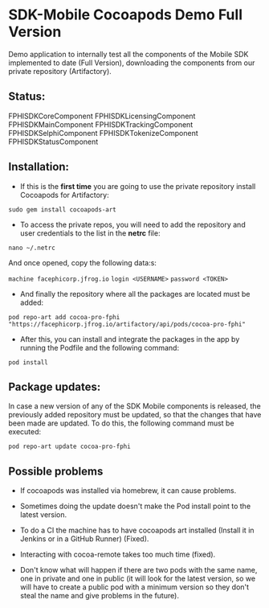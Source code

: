 # SDK-Mobile Cocoapods Demo Full Version

Demo application to internally test all the components of the Mobile SDK implemented to date (Full Version), downloading the components from our private repository (Artifactory). 

## Status:

FPHISDKCoreComponent
FPHISDKLicensingComponent
FPHISDKMainComponent
FPHISDKTrackingComponent
FPHISDKSelphiComponent 
FPHISDKTokenizeComponent
FPHISDKStatusComponent 

## Installation:

- If this is the **first time** you are going to use the private repository install Cocoapods for Artifactory:

`sudo gem install cocoapods-art`

- To access the private repos, you will need to add the repository and user credentials to the list in the **netrc** file:
 
`nano ~/.netrc`

And once opened, copy the following data:s:
 
`machine facephicorp.jfrog.io`
`login <USERNAME>`
`password <TOKEN>`

- And finally the repository where all the packages are located must be added:

`pod repo-art add cocoa-pro-fphi "https://facephicorp.jfrog.io/artifactory/api/pods/cocoa-pro-fphi"`

- After this, you can install and integrate the packages in the app by running the Podfile and the following command:

`pod install`

## Package updates:

In case a new version of any of the SDK Mobile components is released, the previously added repository must be updated, so that the changes that have been made are updated. To do this, the following command must be executed:

`pod repo-art update cocoa-pro-fphi`


## Possible problems

- If cocoapods was installed via homebrew, it can cause problems.

- Sometimes doing the update doesn't make the Pod install point to the latest version.

- To do a CI the machine has to have cocoapods art installed (Install it in Jenkins or in a GitHub Runner) (Fixed). 

- Interacting with cocoa-remote takes too much time (fixed).

- Don't know what will happen if there are two pods with the same name, one in private and one in public (it will look for the latest version, so we will have to create a public pod with a minimum version so they don't steal the name and give problems in the future).

